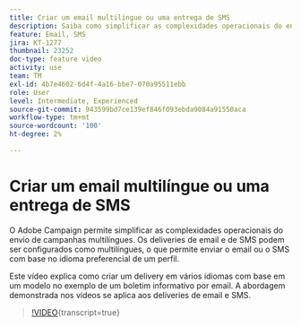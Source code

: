 ```yaml
---
title: Criar um email multilíngue ou uma entrega de SMS
description: Saiba como simplificar as complexidades operacionais do envio de campanhas multilíngues.
feature: Email, SMS
jira: KT-1277
thumbnail: 23252
doc-type: feature video
activity: use
team: TM
exl-id: 4b7e4602-6d4f-4a16-bbe7-070a95511ebb
role: User
level: Intermediate, Experienced
source-git-commit: 943599bd7ce139ef846f093ebda9084a91550aca
workflow-type: tm+mt
source-wordcount: '100'
ht-degree: 2%

---
```


# Criar um email multilíngue ou uma entrega de SMS

O Adobe Campaign permite simplificar as complexidades operacionais do envio de campanhas multilíngues. Os deliveries de email e de SMS podem ser configurados como multilíngues, o que permite enviar o email ou o SMS com base no idioma preferencial de um perfil.

Este vídeo explica como criar um delivery em vários idiomas com base em um modelo no exemplo de um boletim informativo por email. A abordagem demonstrada nos vídeos se aplica aos deliveries de email e SMS.

>[!VIDEO](https://video.tv.adobe.com/v/23252?learn=on){transcript=true}

